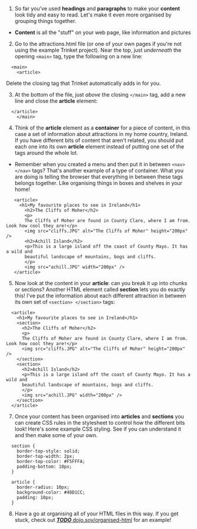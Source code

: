 1. So far you've used **headings** and **paragraphs** to make your **content** look tidy and easy to read. Let's make it even more organised by grouping things together.
 * **Content** is all the "stuff" on your web page, like information and pictures
2. Go to the attractions.html file \(or one of your own pages if you're not using the example Trinket project\). Near the top, just _underneath_ the opening `<main>` tag, type the following on a new line: 
  ```
    <main>
      <article>
  ```
Delete the closing tag that Trinket automatically adds in for you.

3. At the bottom of the file, just _above_ the closing `</main>` tag, add a new line and close the **article** element:
  ```
    </article>
      </main>
  ```

4. Think of the **article** element as a **container** for a piece of content, in this case a set of information about attractions in my home country, Ireland. If you have different bits of content that aren't related, you should put each one into its own **article** element instead of putting one set of the tags around the whole lot.
 * Remember when you created a menu and then put it in between `<nav> </nav>` tags? That's another example of a type of container. What you are doing is telling the browser that everything in between these tags belongs together. Like organising things in boxes and shelves in your home!
 ```
    <article>
      <h1>My favourite places to see in Ireland</h1>
        <h2>The Cliffs of Moher</h2>
        <p>
        The Cliffs of Moher are found in County Clare, where I am from. Look how cool they are!</p>
        <img src="cliffs.JPG" alt="The Cliffs of Moher" height="200px" />
        <h2>Achill Island</h2>
        <p>This is a large island off the coast of County Mayo. It has a wild and
        beautiful landscape of mountains, bogs and cliffs.
        </p>
        <img src="achill.JPG" width="200px" />
    </article>
  ```

5. Now look at the content in your **article**: can you break it up into chunks or sections? Another HTML element called **section** lets you do exactly this! I've put the information about each different attraction in between its own set of `<section> </section>` tags:
  ```
    <article>
      <h1>My favourite places to see in Ireland</h1>
      <section>
        <h2>The Cliffs of Moher</h2>
        <p>
        The Cliffs of Moher are found in County Clare, where I am from. Look how cool they are!</p>
        <img src="cliffs.JPG" alt="The Cliffs of Moher" height="200px" />
      </section>
      <section>
        <h2>Achill Island</h2>
        <p>This is a large island off the coast of County Mayo. It has a wild and
        beautiful landscape of mountains, bogs and cliffs.
        </p>
        <img src="achill.JPG" width="200px" />
      </section>
    </article>
  ```

7. Once your content has been organised into **articles** and **sections** you can create CSS rules in the stylesheet to control how the different bits look! Here's some example CSS styling. See if you can understand it and then make some of your own.
  ```
    section {
      border-top-style: solid;
      border-top-width: 2px;
      border-top-color: #F5FFFA;
      padding-bottom: 10px;
    }
 
    article {
      border-radius: 10px;
      background-color: #48D1CC;
      padding: 10px;
    }
  ```
8. Have a go at organising all of your HTML files in this way. If you get stuck, check out [***TODO*** dojo.soy/organised-html](https://trinket.io/html/3b6fa2e6ba?runMode=run) for an example!
